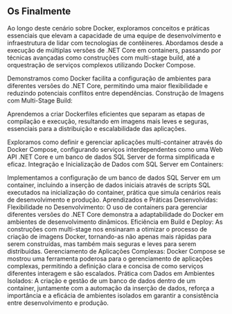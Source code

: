 
## Os Finalmente
Ao longo deste cenário sobre Docker, exploramos conceitos e práticas essenciais que elevam a capacidade de uma equipe de desenvolvimento e infraestrutura de lidar com tecnologias de contêineres. Abordamos desde a execução de múltiplas versões de .NET Core em containers, passando por técnicas avançadas como construções com multi-stage build, até a orquestração de serviços complexos utilizando Docker Compose.

Demonstramos como Docker facilita a configuração de ambientes para diferentes versões do .NET Core, permitindo uma maior flexibilidade e reduzindo potenciais conflitos entre dependências.
Construção de Imagens com Multi-Stage Build:

Aprendemos a criar Dockerfiles eficientes que separam as etapas de compilação e execução, resultando em imagens mais leves e seguras, essenciais para a distribuição e escalabilidade das aplicações.


Exploramos como definir e gerenciar aplicações multi-container através do Docker Compose, configurando serviços interdependentes como uma Web API .NET Core e um banco de dados SQL Server de forma simplificada e eficaz.
Integração e Inicialização de Dados com SQL Server em Containers:

Implementamos a configuração de um banco de dados SQL Server em um container, incluindo a inserção de dados iniciais através de scripts SQL executados na inicialização do container, prática que simula cenários reais de desenvolvimento e produção.
Aprendizados e Práticas Desenvolvidas:
Flexibilidade no Desenvolvimento: O uso de containers para gerenciar diferentes versões do .NET Core demonstra a adaptabilidade do Docker em ambientes de desenvolvimento dinâmicos.
Eficiência em Build e Deploy: As construções com multi-stage nos ensinaram a otimizar o processo de criação de imagens Docker, tornando-as não apenas mais rápidas para serem construídas, mas também mais seguras e leves para serem distribuídas.
Gerenciamento de Aplicações Complexas: Docker Compose se mostrou uma ferramenta poderosa para o gerenciamento de aplicações complexas, permitindo a definição clara e concisa de como serviços diferentes interagem e são escalados.
Prática com Dados em Ambientes Isolados: A criação e gestão de um banco de dados dentro de um container, juntamente com a automação da inserção de dados, reforça a importância e a eficácia de ambientes isolados em garantir a consistência entre desenvolvimento e produção.